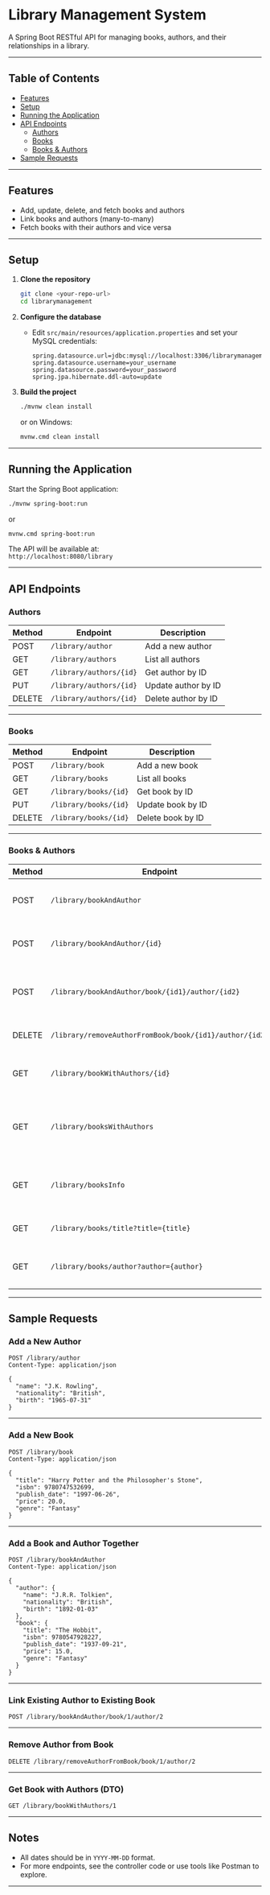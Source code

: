 # Library Management System

A Spring Boot RESTful API for managing books, authors, and their relationships in a library.

---

## Table of Contents

- [Features](#features)
- [Setup](#setup)
- [Running the Application](#running-the-application)
- [API Endpoints](#api-endpoints)
  - [Authors](#authors)
  - [Books](#books)
  - [Books & Authors](#books--authors)
- [Sample Requests](#sample-requests)

---

## Features

- Add, update, delete, and fetch books and authors
- Link books and authors (many-to-many)
- Fetch books with their authors and vice versa

---

## Setup

1. **Clone the repository**
    ```sh
    git clone <your-repo-url>
    cd librarymanagement
    ```

2. **Configure the database**
    - Edit `src/main/resources/application.properties` and set your MySQL credentials:
      ```
      spring.datasource.url=jdbc:mysql://localhost:3306/librarymanagement
      spring.datasource.username=your_username
      spring.datasource.password=your_password
      spring.jpa.hibernate.ddl-auto=update
      ```

3. **Build the project**
    ```sh
    ./mvnw clean install
    ```
    or on Windows:
    ```sh
    mvnw.cmd clean install
    ```

---

## Running the Application

Start the Spring Boot application:

```sh
./mvnw spring-boot:run
```
or
```sh
mvnw.cmd spring-boot:run
```

The API will be available at:  
`http://localhost:8080/library`

---

## API Endpoints

### Authors

| Method | Endpoint                | Description                |
|--------|-------------------------|----------------------------|
| POST   | `/library/author`       | Add a new author           |
| GET    | `/library/authors`      | List all authors           |
| GET    | `/library/authors/{id}` | Get author by ID           |
| PUT    | `/library/authors/{id}` | Update author by ID        |
| DELETE | `/library/authors/{id}` | Delete author by ID        |

---

### Books

| Method | Endpoint                | Description                |
|--------|-------------------------|----------------------------|
| POST   | `/library/book`         | Add a new book             |
| GET    | `/library/books`        | List all books             |
| GET    | `/library/books/{id}`   | Get book by ID             |
| PUT    | `/library/books/{id}`   | Update book by ID          |
| DELETE | `/library/books/{id}`   | Delete book by ID          |

---

### Books & Authors

| Method | Endpoint                                                        | Description                                 |
|--------|-----------------------------------------------------------------|---------------------------------------------|
| POST   | `/library/bookAndAuthor`                                        | Add a book and an author together           |
| POST   | `/library/bookAndAuthor/{id}`                                   | Add an author to an existing book           |
| POST   | `/library/bookAndAuthor/book/{id1}/author/{id2}`                | Link existing book and author by IDs        |
| DELETE | `/library/removeAuthorFromBook/book/{id1}/author/{id2}`         | Remove an author from a book                |
| GET    | `/library/bookWithAuthors/{id}`                                 | Get a book with its authors (DTO)           |
| GET    | `/library/booksWithAuthors`                                     | Get all books with their authors (DTO), prefered      |
| GET    | `/library/booksInfo`                                            | Get all books and authors (custom DTO)      |
| GET    | `/library/books/title?title={title}`                            | Search books by title                       |
| GET    | `/library/books/author?author={author}`                         | Search books by author name                 |

---

## Sample Requests

### Add a New Author

```http
POST /library/author
Content-Type: application/json

{
  "name": "J.K. Rowling",
  "nationality": "British",
  "birth": "1965-07-31"
}
```

---

### Add a New Book

```http
POST /library/book
Content-Type: application/json

{
  "title": "Harry Potter and the Philosopher's Stone",
  "isbn": 9780747532699,
  "publish_date": "1997-06-26",
  "price": 20.0,
  "genre": "Fantasy"
}
```

---

### Add a Book and Author Together

```http
POST /library/bookAndAuthor
Content-Type: application/json

{
  "author": {
    "name": "J.R.R. Tolkien",
    "nationality": "British",
    "birth": "1892-01-03"
  },
  "book": {
    "title": "The Hobbit",
    "isbn": 9780547928227,
    "publish_date": "1937-09-21",
    "price": 15.0,
    "genre": "Fantasy"
  }
}
```

---

### Link Existing Author to Existing Book

```http
POST /library/bookAndAuthor/book/1/author/2
```

---

### Remove Author from Book

```http
DELETE /library/removeAuthorFromBook/book/1/author/2
```

---

### Get Book with Authors (DTO)

```http
GET /library/bookWithAuthors/1
```

---

## Notes

- All dates should be in `YYYY-MM-DD` format.
- For more endpoints, see the controller code or use tools like Postman to explore.

---